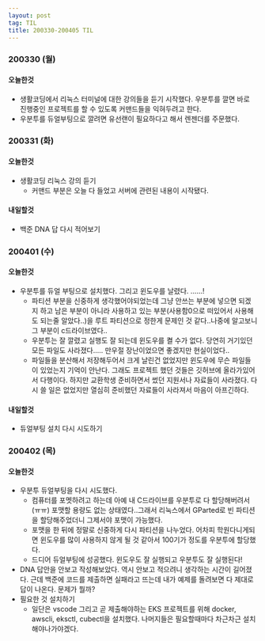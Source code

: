 ```yaml
---
layout: post
tag: TIL
title: 200330-200405 TIL
---
```

### 200330 (월)
#### 오늘한것
- 생활코딩에서 리눅스 터미널에 대한 강의들을 듣기 시작했다. 우분투를 깔면 바로 진행중인 프로젝트를 할 수 있도록 커맨드들을 익혀두려고 한다. 
- 우분투를 듀얼부팅으로 깔려면 유선랜이 필요하다고 해서 렌젠더를 주문했다.

### 200331 (화)
#### 오늘한것
- 생활코딩 리눅스 강의 듣기
  - 커맨드 부분은 오늘 다 들었고 서버에 관련된 내용이 시작됐다. 
  
#### 내일할것
- 백준 DNA 답 다시 적어보기

### 200401 (수)
#### 오늘한것
- 우분투를 듀얼 부팅으로 설치했다. 그리고 윈도우를 날렸다. ......!
  - 파티션 부분을 신중하게 생각했어야되었는데 그냥 안쓰는 부분에 넣으면 되겠지 하고 남은 부분이 아니라 사용하고 있는 부분(사용함0으로 떠있어서 사용해도 되는줄 알았다..)을 루트 파티션으로 정한게 문제인 것 같다..나중에 알고보니 그 부분이 c드라이브였다..
  - 우분투는 잘 깔렸고 실행도 잘 되는데 윈도우를 켤 수가 없다. 당연히 거기있던 모든 파일도 사라졌다..... 만우절 장난이었으면 좋겠지만 현실이었다..
  - 파일들을 분산해서 저장해두어서 크게 날린건 없었지만 윈도우에 무슨 파일들이 있었는지 기억이 안난다. 그래도 프로젝트 했던 것들은 깃허브에 올라가있어서 다행이다. 하지만 교환학생 준비하면서 썼던 지원서나 자료들이 사라졌다. 다시 쓸 일은 없었지만 열심히 준비했던 자료들이 사라져서 마음이 아프긴하다.
#### 내일할것
- 듀얼부팅 설치 다시 시도하기

### 200402 (목)
#### 오늘한것
- 우분투 듀얼부팅을 다시 시도했다. 
  - 컴퓨터를 포멧하려고 하는데 아예 내 C드라이브를 우분투로 다 할당해버려서(ㅠㅠ) 포맷할 용량도 없는 상태였다..그래서 리눅스에서 GParted로 빈 파티션을 할당해주었더니 그제서야 포맷이 가능했다.
  - 포맷을 한 뒤에 정말로 신중하게 다시 파티션을 나누었다. 어차피 학원다니게되면 윈도우를 많이 사용하지 않게 될 것 같아서 100기가 정도를 우분투에 할당했다.
  - 드디어 듀얼부팅에 성공했다. 윈도우도 잘 실행되고 우분투도 잘 실행된다!
- DNA 답안을 안보고 작성해보았다. 역시 안보고 적으려니 생각하는 시간이 길어졌다. 근데 백준에 코드를 제출하면 실패라고 뜨는데 내가 예제를 돌려보면 다 제대로 답이 나온다. 문제가 뭘까?
- 필요한 것 설치하기
  - 일단은 vscode 그리고 곧 제출해야하는 EKS 프로젝트를 위해 docker, awscli, eksctl, cubectl을 설치했다. 나머지들은 필요할때마다 차근차근 설치해야나가야겠다.
  
